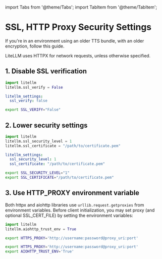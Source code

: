 import Tabs from '@theme/Tabs';
import TabItem from '@theme/TabItem';

# SSL, HTTP Proxy Security Settings

If you're in an environment using an older TTS bundle, with an older encryption, follow this guide. 


LiteLLM uses HTTPX for network requests, unless otherwise specified. 

## 1. Disable SSL verification


<Tabs>
<TabItem value="sdk" label="SDK">

```python
import litellm
litellm.ssl_verify = False
```
</TabItem>
<TabItem value="proxy" label="PROXY">

```yaml
litellm_settings:
  ssl_verify: false
```

</TabItem>  
<TabItem value="env_var" label="Environment Variables">

```bash
export SSL_VERIFY="False"
```
</TabItem>
</Tabs>

## 2. Lower security settings

<Tabs>
<TabItem value="sdk" label="SDK">

```python
import litellm
litellm.ssl_security_level = 1
litellm.ssl_certificate = "/path/to/certificate.pem"
```
</TabItem>
<TabItem value="proxy" label="PROXY">

```yaml
litellm_settings:
  ssl_security_level: 1
  ssl_certificate: "/path/to/certificate.pem"
```
</TabItem>
<TabItem value="env_var" label="Environment Variables">

```bash
export SSL_SECURITY_LEVEL="1"
export SSL_CERTIFICATE="/path/to/certificate.pem"
```
</TabItem>
</Tabs>

## 3. Use HTTP_PROXY environment variable

Both httpx and aiohttp libraries use `urllib.request.getproxies` from environment variables. Before client initialization, you may set proxy (and optional SSL_CERT_FILE) by setting the environment variables:

<Tabs>
<TabItem value="sdk" label="SDK">

```python
import litellm
litellm.aiohttp_trust_env = True
```

```bash
export HTTPS_PROXY='http://username:password@proxy_uri:port'
```
</TabItem>

<TabItem value="proxy" label="PROXY">

```bash
export HTTPS_PROXY='http://username:password@proxy_uri:port'
export AIOHTTP_TRUST_ENV='True'
```
</TabItem>

